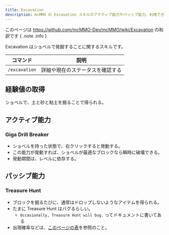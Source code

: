 ```yaml
---
title: Excavation
description: mcMMO の Excavation スキルのアクティブ能力やパッシブ能力、利用できるコマンドについて解説します
---
```


このページは <https://github.com/mcMMO-Dev/mcMMO/wiki/Excavation> の和訳です
{ .note .info }

Excavation はショベルで発掘することに関するスキルです。

|コマンド|説明|
|:------:|:--:|
|`/excavation`|詳細や現在のステータスを確認する|

## 経験値の取得
ショベルで、土と砂と粘土を掘ることで得られる。

## アクティブ能力

### Giga Drill Breaker
  * ショベルを持った状態で、右クリックすると発動する。
  * この能力が発動すれば、ショベルが最適なブロックなら瞬時に破壊できる。
  * 発動期間は、レベルに依存する。

## パッシブ能力

### Treasure Hunt
  * ブロックを掘るたびに、通常はドロップしないようなアイテムを得られる。
  * たまに Treasure Hunt はバグるらしい。
    * `Occasionally, Treasure Hunt will bug.` ってドキュメントに書いてある
  * 出現確率などは、[このページの表](https://github.com/mcMMO-Dev/mcMMO/wiki/Excavation#active-abilities)を参照のこと。

